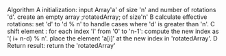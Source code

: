 Algorithm
A   initialization:
                input Array'a' of size 'n' and number of rotations 'd'.
                create an empty array ;rotatedArray; of size'n'
B  calculate effective rotations:
                set 'd' to 'd % n' to handle cases where 'd' is greater than 'n'.
C  shift element :
                 for each index 'i' from '0' to 'n-1':
                 compute the new index as '( i+ n-d) % n'.
                 place the element 'a[i]' at the new index in 'rotatedArray'.
D Return result:
           return the 'rotatedArray'
